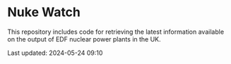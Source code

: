 # Nuke Watch

This repository includes code for retrieving the latest information available on the output of EDF nuclear power plants in the UK.

Last updated: 2024-05-24 09:10